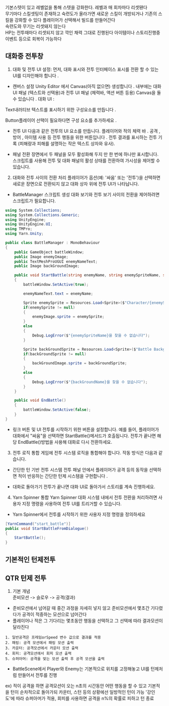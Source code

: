 기본스텟이 있고 레벨없을 통해 스텟을 강화한다. 레벨과 매 회차마다 리셋됀다<br>
무기마다 스킬셋팅이 존재하고 숙련도가 올라가면 새로운 스킬이 개방되거나 기존의 스킬을 강화할 수 있다 플레이어가 선택해서 빌드를 만들어간다<br>
숙련도와 무기는 리셋돼지 않는다<br>
HP는 전투때마다 리셋되지 않고 깍인 채력 그대로 진행된다 아이템이나 스토리진행중 이벤트 등으로 회복이 가능하다

대화중 전투창
-

1. 대화 및 전투 UI 설정: 먼저, 대화 표시와 전투 인터페이스 표시를 전환 할 수 있는 UI를 디자인해야 합니다 .

* 캔버스 설정 
Unity Editor 에서 Canvas(아직 없으면) 생성합니다 .
내부에는 대화 UI 패널 (텍스트와 선택용)과 전투 UI 패널 (체력바, 액션 버튼 등용) Canvas을 둘 수 있습니다 .
대화 UI :

Text내러티브 텍스트를 표시하기 위한 구성요소를 만듭니다 .

Button플레이어 선택이 필요하다면 구성 요소를 추가하세요 .

* 전투 UI
다음과 같은 전투의 UI 요소를 만듭니다.
플레이어와 적의 체력 바 .
공격 , 방어 , 아이템 사용 등 전투 행동을 위한 버튼입니다 .
전투 결과를 표시하는 전투 기록 (피해량과 피해를 설명하는 작은 텍스트 상자와 유사).

* 패널 전환 
장면에서 두 패널을 모두 활성화해 두지 만 한 번에 하나만 표시합니다.
스크립트를 사용해 전투 및 대화 패널의 활성 상태를 전환하여 가시성을 제어할 수 있습니다.

2. 대화와 전투 사이의 전환 처리
플레이어가 옵션(예: '싸움' 또는 '전투')을 선택하면 새로운 장면으로 전환되지 않고 대화 상자 위에 전투 UI가 나타납니다.

* BattleManager 스크립트 생성 
대화 보기와 전투 보기 사이의 전환을 제어하려면 스크립트가 필요합니다.
~~~C#
using System.Collections;
using System.Collections.Generic;
using UnityEngine;
using UnityEngine.UI;
using TMPro;
using Yarn.Unity;

public class BattleManager : MonoBehaviour
{
    public GameObject battleWindow;
    public Image enemyImage;
    public TextMeshProUGUI enemyNameText;
    public Image backGroundImage;

    public void StartBattle(string enemyName, string enemySpriteName, string backGroundName)
    {
        battleWindow.SetActive(true);

        enemyNameText.text = enemyName;

        Sprite enemySprite = Resources.Load<Sprite>($"Character/{enemySpriteName}");
        if(enemySprite != null)
        {
            enemyImage.sprite = enemySprite;
        }
        else
        {
            Debug.LogError($"{enemySpriteName}을 찾을 수 없습니다");
        }

        Sprite backGroundSprite = Resources.Load<Sprite>($"Battle Background/{backGroundName}");
        if(backGroundSprite != null)
        {
            backGroundImage.sprite = backGroundSprite;
        }
        else
        {
            Debug.LogError($"{backGroundName}을 찾을 수 없습니다");
        }
    }

    public void EndBattle()
    {
        battleWindow.SetActive(false);
    }
}

~~~

* 링크 버튼 및 UI
전투를 시작하기 위한 버튼을 설정합니다. 예를 들어, 플레이어가 대화에서 "싸움"을 선택하면 StartBattle()메서드가 호출됩니다.
전투가 끝나면 해당 EndBattle()방법을 사용해 대화로 다시 전환하세요.

3. 전투 로직 통합
게임에 전투 시스템 로직을 통합해야 합니다. 작동 방식은 다음과 같습니다.

* 간단한 턴 기반 전투 시스템 
전투 패널 안에서 플레이어가 공격 등의 동작을 선택하면 적이 반응하는 간단한 턴제 시스템을 구현합니다 .

* 대화로 돌아가기 
전투가 끝나면 대화 UI로 돌아가서 스토리를 계속 진행하세요.

4. Yarn Spinner 통합
Yarn Spinner 대화 시스템 내에서 전투 전환을 처리하려면 사용자 지정 명령을 사용하여 전투 UI를 트리거할 수 있습니다.

* Yarn Spinner에서 전투를 시작하기 위한 사용자 지정 명령을 정의하세요
~~~C#
[YarnCommand("start_battle")]
public void StartBattleFromDialogue()
{
    StartBattle();
}
~~~

기본적인 턴제전투
----------------


QTR 턴제 전투
-------------
1. 기본 개념<br>
준비모션 -> 슬로우 -> 공격(결과)

* 준비모션에서 넘어갈 때 중간 과정을 자세히 넣지 않고 준비모션에서 몇초간 기다렸다가 공격이 적중하는 모션으로 넘어간다
* 플레이어나 적은 그 기다리는 몇초동안 행동을 선택하고 그 선택에 따라 결과모션이 달라진다
~~~
1. 일반공격은 프레임orSpeed 변수 값으로 결과를 적용
2. 패링: 공격 모션에서 패링 모션 출력
3. 카운터: 공격모션에서 카운터 모션 출력
4. 회피: 공격모션에서 회피 모션 출력
5. 슈퍼아머: 공격을 맞는 모션 출력 후 공격 모션을 출력
~~~

* BattleScene에서 Player와 Enemy는 기본적으로 위치를 고정해놓고 UI를 턴제처럼 만들어서 전투를 진행

ex) 적이 공격을 하면 공격모션이 오는 n초의 시간동안 어떤 행동을 할 수 있고 기본적을 턴이 순차적으로 돌아가되 카운터, 스턴 등의 상황에선 일방적인 턴이 가능
     '강인도'에 따라 슈퍼아머가 적용, 회피를 사용하면 공격을 n%의 확률로 피하고 턴 종료

